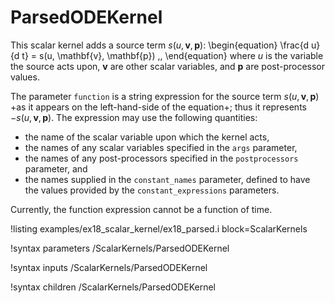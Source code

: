 # ParsedODEKernel

This scalar kernel adds a source term $s(u, \mathbf{v}, \mathbf{p})$:
\begin{equation}
  \frac{d u}{d t} = s(u, \mathbf{v}, \mathbf{p}) \,,
\end{equation}
where $u$ is the variable the source acts upon, $\mathbf{v}$ are other
scalar variables, and $\mathbf{p}$ are post-processor values.

The parameter `function` is a string expression for the source term $s(u, \mathbf{v}, \mathbf{p})$
+as it appears on the left-hand-side of the equation+; thus it represents $-s(u, \mathbf{v}, \mathbf{p})$.
The expression may use the following quantities:

- the name of the scalar variable upon which the kernel acts,
- the names of any scalar variables specified in the `args` parameter,
- the names of any post-processors specified in the `postprocessors` parameter, and
- the names supplied in the `constant_names` parameter, defined to have the
  values provided by the `constant_expressions` parameters.

Currently, the function expression cannot be a function of time.

!listing examples/ex18_scalar_kernel/ex18_parsed.i block=ScalarKernels

!syntax parameters /ScalarKernels/ParsedODEKernel

!syntax inputs /ScalarKernels/ParsedODEKernel

!syntax children /ScalarKernels/ParsedODEKernel
